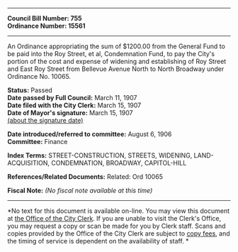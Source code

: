 * * * * *  
  
**Council Bill Number: [](#h0)[](#h2)755**   
**Ordinance Number: 15561**  
  
* * * * *  
  
An Ordinance appropriating the sum of $1200.00 from the General Fund to be paid into the Roy Street, et al, Condemnation Fund, to pay the City's portion of the cost and expense of widening and establishing of Roy Street and East Roy Street from Bellevue Avenue North to North Broadway under Ordinance No. 10065.  
  
**Status:** Passed   
**Date passed by Full Council:** March 11, 1907   
**Date filed with the City Clerk:** March 15, 1907   
**Date of Mayor's signature:** March 15, 1907   
[(about the signature date)](/~public/approvaldate.htm)   
  
  
**Date introduced/referred to committee:** August 6, 1906   
**Committee:** Finance   
  
**Index Terms:** STREET-CONSTRUCTION, STREETS, WIDENING, LAND-ACQUISITION, CONDEMNATION, BROADWAY, CAPITOL-HILL  
  
**References/Related Documents:** Related: Ord 10065  
  
**Fiscal Note:** *(No fiscal note available at this time)*  
  
* * * * *  
  
*No text for this document is available on-line. You may view this document at [the Office of the City Clerk](http://www.seattle.gov/leg/clerk/contactUs.htm). If you are unable to visit the Clerk's Office, you may request a copy or scan be made for you by Clerk staff. Scans and copies provided by the Office of the City Clerk are subject to [copy fees](http://clerk.seattle.gov/~public/clerkfees.htm), and the timing of service is dependent on the availability of staff. *  
  
  
